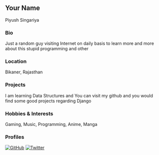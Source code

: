 ## Your Name
Piyush Singariya
### Bio
Just a random guy visiting Internet on daily basis to learn more and more about this stupid programming and other

### Location
Bikaner, Rajasthan

### Projects
I am learning Data Structures and You can visit my github and you would find some good projects regarding Django 

### Hobbies & Interests
Gaming, Music, Programming, Anime, Manga

### Profiles
[![GitHub][github-img]](www.github.com/piyushsingariya) 
[![Twitter][twitter-img]](www.twitter.com/piyushsingariya)  

<!-- Don't edit the below 2 lines -->
[twitter-img]: https://i.imgur.com/wWzX9uB.png
[github-img]: https://i.imgur.com/9I6NRUm.png